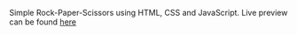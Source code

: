 Simple Rock-Paper-Scissors using HTML, CSS and JavaScript. Live preview can be found [here](https://qwmhq.github.io/rock-paper-scissors)
